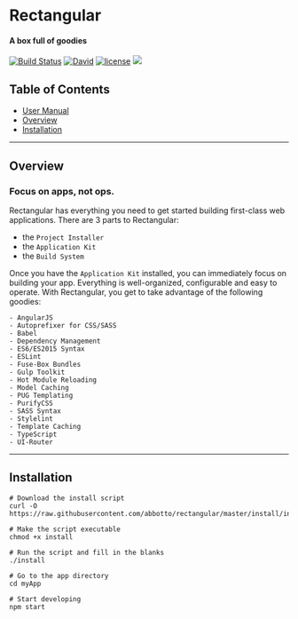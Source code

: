 # Rectangular
#### A box full of goodies

[![Build Status](https://travis-ci.org/abbotto/rectangular.svg?branch=master)](https://travis-ci.org/abbotto/rectangular)
[![David](https://img.shields.io/david/expressjs/express.svg)]()
[![license](https://img.shields.io/github/license/mashape/apistatus.svg)]()
<a href="https://twitter.com/intent/tweet" target="_blank"><img src="https://img.shields.io/twitter/url/http/shields.io.svg?style=social"/></a>

## Table of Contents
* [User Manual](install/project/README.md)
* [Overview](#Overview)
* [Installation](#Installation)

---

## <a name='Overview'></a>Overview
### Focus on apps, not ops.
Rectangular has everything you need to get started building first-class web applications. There are 3 parts to Rectangular:
- the `Project Installer`
- the `Application Kit`
- the `Build System`

Once you have the `Application Kit` installed, you can immediately focus on building your app. Everything is well-organized, configurable and easy to operate. With Rectangular, you get to take advantage of the following goodies:

	- AngularJS
	- Autoprefixer for CSS/SASS
	- Babel
	- Dependency Management
	- ES6/ES2015 Syntax
	- ESLint
	- Fuse-Box Bundles
	- Gulp Toolkit
	- Hot Module Reloading
	- Model Caching
	- PUG Templating
	- PurifyCSS
	- SASS Syntax
	- Stylelint
	- Template Caching
	- TypeScript
	- UI-Router

---

## <a name='Installation'></a>Installation

	# Download the install script
	curl -O https://raw.githubusercontent.com/abbotto/rectangular/master/install/install
	
	# Make the script executable
	chmod +x install
	
	# Run the script and fill in the blanks
	./install
	
	# Go to the app directory
	cd myApp

	# Start developing
	npm start
